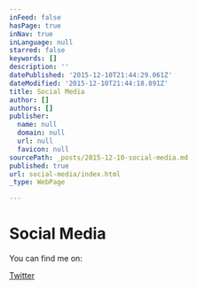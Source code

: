 ```yaml
---
inFeed: false
hasPage: true
inNav: true
inLanguage: null
starred: false
keywords: []
description: ''
datePublished: '2015-12-10T21:44:29.061Z'
dateModified: '2015-12-10T21:44:18.891Z'
title: Social Media
author: []
authors: []
publisher:
  name: null
  domain: null
  url: null
  favicon: null
sourcePath: _posts/2015-12-10-social-media.md
published: true
url: social-media/index.html
_type: WebPage

---
```

# Social Media

You can find me on:

[Twitter][0]

[0]: https://twitter.com/jgoplane